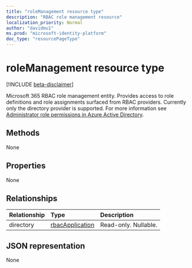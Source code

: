 ```yaml
---
title: "roleManagement resource type"
description: "RBAC role management resource"
localization_priority: Normal
author: "davidmu1"
ms.prod: "microsoft-identity-platform"
doc_type: "resourcePageType"
---
```


# roleManagement resource type

[!INCLUDE [beta-disclaimer](../../includes/beta-disclaimer.md)]

Microsoft 365 RBAC role management entity. Provides access to role definitions and role assignments surfaced from RBAC providers. Currently only the directory provider is supported. For more information see [Administrator role permissions in Azure Active Directory](/azure/active-directory/users-groups-roles/directory-assign-admin-roles).

## Methods

None

## Properties

None

## Relationships

| Relationship | Type        | Description |
|:-------------|:------------|:------------|
|directory|[rbacApplication](rbacapplication.md)| Read-only. Nullable.|

## JSON representation

None

<!-- uuid: 16cd6b66-4b1a-43a1-adaf-3a886856ed98
2019-02-04 14:57:30 UTC -->
<!-- {
  "type": "#page.annotation",
  "description": "roleManagement resource",
  "keywords": "",
  "section": "documentation",
  "tocPath": ""
}-->
